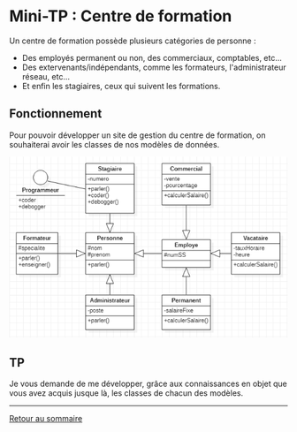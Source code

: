 # Mini-TP : Centre de formation

Un centre de formation possède plusieurs catégories de personne :
- Des employés permanent ou non, des commerciaux, comptables, etc...
- Des extervenants/indépendants, comme les formateurs, l'administrateur réseau, etc...
- Et enfin les stagiaires, ceux qui suivent les formations.

## Fonctionnement

Pour pouvoir développer un site de gestion du centre de formation, on souhaiterai avoir les classes de nos modèles de données.

![image](ressources/centre_formation.png)

## TP

Je vous demande de me développer, grâce aux connaissances en objet que vous avez acquis jusque là, les classes de chacun des modèles.

----------

[Retour au sommaire](_Sidebar.md)

